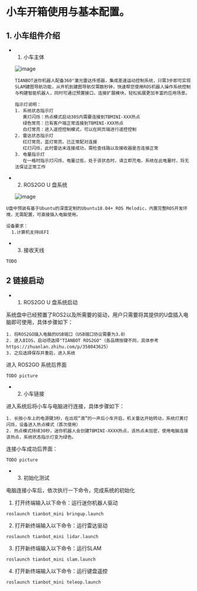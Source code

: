 # 小车开箱使用与基本配置。

## 1. 小车组件介绍
- 1. 小车主体

  ![image](https://github.com/RichardMJT/robot-ws/assets/51042944/bc64fe06-7ccb-4ce8-ab6d-ab2530c6cb7e)
  ```
  TIANBOT迷你机器人配备360°激光雷达传感器，集成差速运动控制系统，只需3步即可实现SLAM建图导航功能，从开机到建图导航仅需数秒钟，快速帮您使用ROS机器人操作系统控制与构建智能机器人，同时可通过预置接口，连接扩展模块，轻松拓展更加丰富的应用场景。
  ```
  ```
  指示灯说明：
  1. 系统状态指示灯
     黄灯闪烁：热点模式启动30S内需要连接到TBMINI-XXX热点
     绿色常亮：已有客户端正常连接到TBMINI-XXX热点
     白灯常亮：进入遥控控制模式，可以在网页端进行遥控控制
  2. 雷达状态指示灯
     红灯常亮，蓝灯常亮，已正常配对连接
     红灯闪烁，此时雷达未连接成功，需检查线路以及接收器是否连接正常
  3. 电量指示灯
     在一格时指示灯闪烁，电量过低，处于该状态时，请立即充电，系统在此电量时，将无法保证正常工作
  ```
- 2.  ROS2GO U 盘系统


  ![image](https://github.com/RichardMJT/robot-ws/assets/51042944/033f1909-62ac-4f48-b3df-8b9e70d939f8)
  
```
U盘中预装有基于Ubuntu的深度定制的Ubuntu18.04+ ROS Melodic，内置完整ROS开发环境，无需配置，可直接插入电脑使用。
```
```
设备要求：
  1.计算机支持UEFI
```
- 3. 接收天线
```
TODO
```

## 2 链接启动
- 1. ROS2GO U 盘系统启动

系统盘中已经预置了ROS2以及所需要的驱动，用户只需要将其提供的U盘插入电脑即可使用，具体步骤如下：
```
1. 将ROS2GO插入电脑的USB端口（USB端口协议需要为3.0）
2. 进入BIOS，启动项选择"TIANBOT ROS2GO"（各品牌按键不同，具体参考https://zhuanlan.zhihu.com/p/358043625）
3. 之后选择保存并重启，进入系统
```
进入 ROS2GO 系统后界面
```
TODO picture
```
- 2. 小车链接

进入系统后将小车与电脑进行连接，具体步骤如下：
```
1. 长按小车上的电源键3秒，在出现“滴”的一声后小车开启，机关雷达开始转动，系统灯黄灯闪烁，设备进入热点模式（首次使用）
2. 热点模式持续30秒，迷你机器人会创建TBMINI-XXXX热点，该热点未加密，使用电脑连接该热点，系统状态指示灯变为绿色。
```
连接小车成功后界面：
```
TODO picture
```

- 3. 初始化测试

电脑连接小车后，依次执行一下命令，完成系统的初始化

1. 打开终端输入以下命令：运行迷你机器人驱动
```
roslaunch tianbot_mini bringup.launch
```
2. 打开新终端输入以下命令：运行雷达驱动
```
roslaunch tianbot_mini lidar.launch
```
3. 打开新终端输入以下命令：运行SLAM
```
roslaunch tianbot_mini slam.launch
```
4. 打开新终端输入以下命令：运行键盘遥控
```
roslaunch tianbot_mini teleop.launch
```
```








